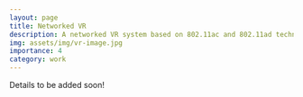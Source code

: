 ```yaml
---
layout: page
title: Networked VR
description: A networked VR system based on 802.11ac and 802.11ad technologies that involves user location prediction, human pose estimation, radio keep-alive mechanisms, and other features to schedules VR content among ac and ad paths
img: assets/img/vr-image.jpg
importance: 4
category: work
---
```


Details to be added soon!
